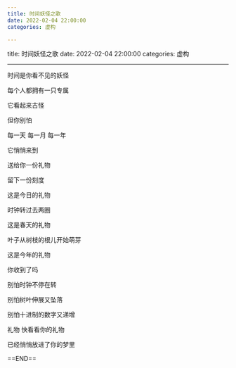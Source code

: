 ```yaml
---
title: 时间妖怪之歌
date: 2022-02-04 22:00:00
categories: 虚构

---
```

title: 时间妖怪之歌
date: 2022-02-04 22:00:00
categories: 虚构


---

时间是你看不见的妖怪

每个人都拥有一只专属

它看起来古怪

但你别怕



每一天 每一月 每一年

它悄悄来到

送给你一份礼物

留下一份刻度

这是今日的礼物

时钟转过去两圈

这是春天的礼物

叶子从树枝的根儿开始萌芽

这是今年的礼物

你收到了吗



别怕时钟不停在转

别怕树叶伸展又坠落

别怕十进制的数字又递增



礼物 快看看你的礼物

已经悄悄放进了你的梦里



==END==

